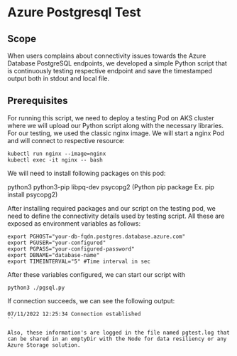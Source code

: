 # Azure Postgresql Test

## Scope

When users complains about connectivity issues towards the Azure Database PostgreSQL endpoints, we developed a simple Python script that is continuously testing 
respective endpoint and save the timestamped output both in stdout and local file.

## Prerequisites

For running this script, we need to deploy a testing Pod on AKS cluster where we will upload our Python script along with the necessary libraries. For our testing, we used the classic nginx image.
We will start a nginx Pod and will connect to respective resource:

```
kubectl run nginx --image=nginx
kubectl exec -it nginx -- bash
```

We will need to install following packages on this pod:

python3
python3-pip
libpq-dev
psycopg2 (Python pip package Ex. pip install psycopg2)

After installing required packages and our script on the testing pod, we need to define the connectivity details used by testing script.
All these are exposed as environment variables as follows:

```
export PGHOST="your-db-fqdn.postgres.database.azure.com"
export PGUSER="your-configured"
export PGPASS="your-configured-password"
export DBNAME="database-name"
export TIMEINTERVAL="5" #Time interval in sec
```

After these variables configured, we can start our script with

```
python3 ./pgsql.py
```

If connection succeeds, we can see the following output:

```
07/11/2022 12:25:34 Connection established
``

Also, these information's are logged in the file named pgtest.log that can be shared in an emptyDir with the Node for data resiliency or any Azure Storage solution.

